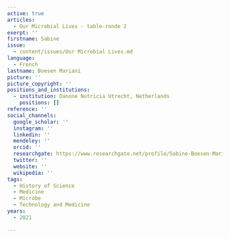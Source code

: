```yaml
---
active: true
articles:
  - Our Microbial Lives - table-ronde 2
exerpt: ''
firstname: Sabine
issue:
  - content/issues/Our Microbial Lives.md
language:
  - French
lastname: Boesen Mariani
picture: ''
picture_copyright: ''
positions_and_institutions:
  - institution: Danone Nutricia Utrecht, Netherlands
    positions: []
reference: ''
social_channels:
  google_scholar: ''
  instagram: ''
  linkedin: ''
  mendeley: ''
  orcid: ''
  researchgate: https://www.researchgate.net/profile/Sabine-Boesen-Mariani
  twitter: ''
  website: ''
  wikipedia: ''
tags:
  - History of Science
  - Medicine
  - Microbe
  - Technology and Medicine
years:
  - 2021

---
```

